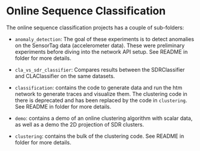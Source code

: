 Online Sequence Classification
===

The online sequence classification projects has a couple of sub-folders:

* `anomaly_detection`: The goal of these experiments is to detect anomalies on 
the SensorTag data (accelerometer data). These were preliminary experiments 
before diving into the network API setup. See README in folder for more details.
 
* `cla_vs_sdr_classifier`: Compares results between the SDRClassifier and 
CLAClassifier on the same datasets.

* `classification`: contains the code to generate data and run the htm 
network to generate traces and visualize them. The clustering code in there 
is deprecated and has been replaced by the code in `clustering`. See README in 
folder for more details.

* `demo`: contains a demo of an online clustering algorithm with 
scalar data, as well as a demo the 2D projection of SDR clusters.

* `clustering`: contains the bulk of the clustering code. See README in 
folder for more details.